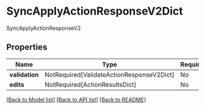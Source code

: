 # SyncApplyActionResponseV2Dict

SyncApplyActionResponseV2

## Properties
| Name | Type | Required | Description |
| ------------ | ------------- | ------------- | ------------- |
**validation** | NotRequired[ValidateActionResponseV2Dict] | No |  |
**edits** | NotRequired[ActionResultsDict] | No |  |


[[Back to Model list]](../../../README.md#models-v1-link) [[Back to API list]](../../../README.md#documentation-for-api-endpoints) [[Back to README]](../../../README.md)

